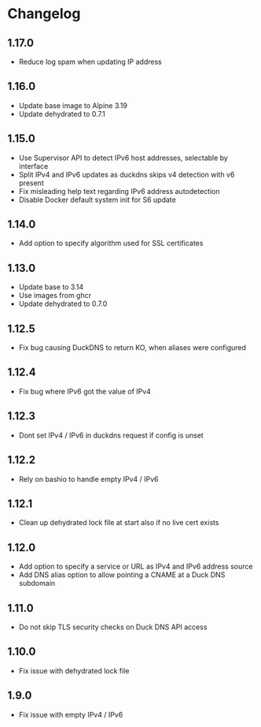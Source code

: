 # Changelog

## 1.17.0

- Reduce log spam when updating IP address

## 1.16.0

- Update base image to Alpine 3.19
- Update dehydrated to 0.7.1

## 1.15.0

- Use Supervisor API to detect IPv6 host addresses, selectable by interface
- Split IPv4 and IPv6 updates as duckdns skips v4 detection with v6 present
- Fix misleading help text regarding IPv6 address autodetection
- Disable Docker default system init for S6 update

## 1.14.0

- Add option to specify algorithm used for SSL certificates

## 1.13.0

- Update base to 3.14
- Use images from ghcr
- Update dehydrated to 0.7.0

## 1.12.5

- Fix bug causing DuckDNS to return KO, when aliases were configured

## 1.12.4

- Fix bug where IPv6 got the value of IPv4

## 1.12.3

- Dont set IPv4 / IPv6 in duckdns request if config is unset

## 1.12.2

- Rely on bashio to handle empty IPv4 / IPv6

## 1.12.1

- Clean up dehydrated lock file at start also if no live cert exists

## 1.12.0

- Add option to specify a service or URL as IPv4 and IPv6 address source
- Add DNS alias option to allow pointing a CNAME at a Duck DNS subdomain

## 1.11.0

- Do not skip TLS security checks on Duck DNS API access

## 1.10.0

- Fix issue with dehydrated lock file

## 1.9.0

- Fix issue with empty IPv4 / IPv6
